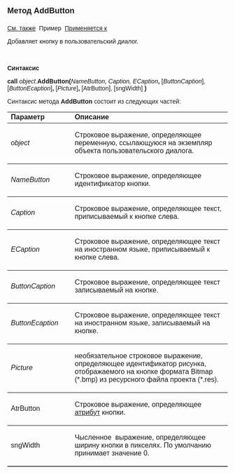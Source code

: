 <html>
<head>
<title>Dialog\AddButton</title>
    <style type="text/css">
        .style2
        {
            height: 33px;
        }
        .style3
        {
            font-family: Arial, Helvetica, sans-serif;
        }
        .newStyle1
        {
        }
        .style4
        {
            height: 47px;
        }
    </style>
</head>

<body>

<p><strong><font size="4" face="Arial">Метод AddButton<br>
<br>
</font></strong><font face="Arial"><a href="../Asustpar.html">См. также</a>&nbsp; 
Пример&nbsp; <a href="../Asustpar.html">Применяется к </a></font></p>

<p><font face="Arial">Добавляет кнопку в пользовательский 
диалог.</font></p>

<p>&nbsp;</p>

<p class="label"><font face="Arial"><b>Синтаксис</b></font></p>

<p><font face="Arial"><strong>call</strong> <em>object</em>.<strong>AddButton(</strong><em>NameButton, 
Caption, ECaption</em><strong>, </strong>[<em>ButtonCaption</em>]<em>, </em>[<em>ButtonEcaption</em>]<strong>,
</strong>[<em>Picture</em>]<strong>, </strong>[AtrButton],
    [sngWidth] <strong>)</strong></font></p>

<p><font face="Arial">Синтаксис метода <strong>AddButton</strong>
состоит из следующих частей:</font></p>

<table border="1" cellPadding="5" cols="2" frame="below" rules="rows">
<TBODY>
  <tr vAlign="top">
    <td class="label" width="29%"><font face="Arial"><b>Параметр</b></font></td>
    <td class="label" width="71%"><font face="Arial"><strong>Описание</strong></font></td>
  </tr>
  <tr>
    <td width="29%"><em><font face="Arial">object</font></em></td>
    <td width="71%">
        <p class="style3">
            <font face="Arial">Строковое выражение, определяющее переменную, ссылающуюся на 
            экземпляр объекта пользовательского диалога.</font></p>
      </td>
  </tr>
  <tr>
    <td width="29%"><em><font face="Arial">NameButton</font></em></td>
    <td width="71%">
        <p>
            <font face="Arial">Строковое выражение, определяющее идентификатор кнопки.</font></p>
      </td>
  </tr>
  <tr>
    <td width="29%"><font face="Arial"><em>Caption</em></font></td>
    <td width="71%">
        <p>
            <font face="Arial">Строковое выражение, определяющее текст, приписываемый к 
            кнопке слева.</font></p>
      </td>
  </tr>
  <tr>
    <td width="29%" class="style4"><font face="Arial"><em>ECaption</em></font></td>
    <td width="71%" class="style4">
        <p>
            <font face="Arial">Строковое выражение, определяющее текст на иностранном языке, 
            приписываемый к кнопке слева.</font></p>
      </td>
  </tr>
</TBODY>
  <tr>
    <td width="29%"><font face="Arial"><em>ButtonCaption</em></font></td>
    <td width="71%">
        <p>
            <font face="Arial">Строковое выражение, определяющее текст записываемый на 
            кнопке.</font></p>
      </td>
  </tr>
  <tr>
    <td width="29%"><font face="Arial"><em>ButtonEcaption</em></font></td>
    <td width="71%">
        <p>
            <font face="Arial">Строковое выражение, определяющее текст на иностранном языке, 
            записываемый на кнопке.</font></p>
      </td>
  </tr>
  <tr>
    <td width="29%"><font face="Arial"><em>Picture</em></font></td>
    <td width="71%">
        <p>
            <font face="Arial">необязательное строковое выражение, определяющее 
            идентификатор рисунка, отображаемого на кнопке формата Bitmap (*.bmp) из ресурсного файла 
            проекта (*.res). </font></p>
      </td>
  </tr>
  <tr>
    <td width="29%" class="style2"><font face="Arial">AtrButton</font></td>
    <td width="71%" class="style2">
        <p>
            <font face="Arial">Строковое выражение, определяющее <a href="Attribute.html">атрибут</a> кнопки.</font></p>
      </td>
  </tr>
    <tr>
    <td width="29%" class="style2"><font face="Arial">sngWidth</font></td>
    <td width="71%" class="style2">
        <p>
            <font face="Arial">Чысленное&nbsp; выражение, определяющее ширину кнопки 
            в пикселях. По умолчанию принимает значение 0.</font></p>
        </td>
    </tr>
</table>

</body>
</html>
